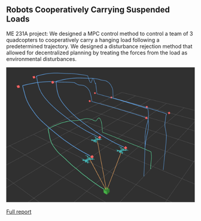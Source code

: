 ## Robots Cooperatively Carrying Suspended Loads

ME 231A project: We designed a MPC control method to control a team of 3 quadcopters to cooperatively carry a hanging load following a predetermined trajectory. We designed a disturbance rejection method that allowed for decentralized planning by treating the forces from the load as environmental disturbances. 

<img src="images/me231a.png"/>

[Full report](/pdf/me231areport.pdf)
